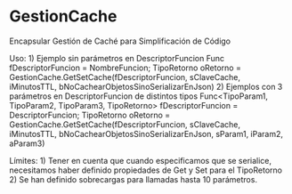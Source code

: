 # GestionCache
Encapsular Gestión de Caché para Simplificación de Código

Uso:
	1) Ejemplo sin parámetros en DescriptorFuncion
		Func<TipoRetorno> fDescriptorFuncion = NombreFuncion;
		TipoRetorno oRetorno = GestionCache.GetSetCache(fDescriptorFuncion, sClaveCache, iMinutosTTL, bNoCachearObjetosSinoSerializarEnJson)
	2) Ejemplos con 3 parámetros en DescriptorFuncion de distintos tipos
		Func<TipoParam1, TipoParam2, TipoParam3, TipoRetorno> fDescriptorFuncion = DescriptorFuncion;
		TipoRetorno oRetorno = GestionCache.GetSetCache(fDescriptorFuncion, sClaveCache, iMinutosTTL, bNoCachearObjetosSinoSerializarEnJson, sParam1, iParam2, aParam3)
	  
Límites:
	1) Tener en cuenta que cuando especificamos que se serialice, necesitamos haber definido propiedades de Get y Set para el TipoRetorno
	2) Se han definido sobrecargas para llamadas hasta 10 parámetros.